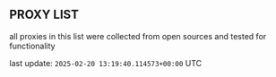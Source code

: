 ## PROXY LIST

all proxies in this list were collected from open sources and tested for functionality

last update: `2025-02-20 13:19:40.114573+00:00` UTC
